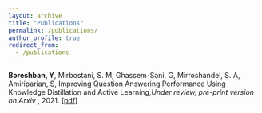 ```yaml
---
layout: archive
title: "Publications"
permalink: /publications/
author_profile: true
redirect_from:
  - /publications
---
```

<b>Boreshban, Y</b>, Mirbostani, S. M, Ghassem-Sani, G,  Mirroshandel, S. A, Amiriparian, S, Improving Question Answering Performance Using Knowledge Distillation and Active Learning,<i>Under review, pre-print version on Arxiv </i>, 2021. [[pdf]](https://arxiv.org/pdf/2109.12662.pdf) 
